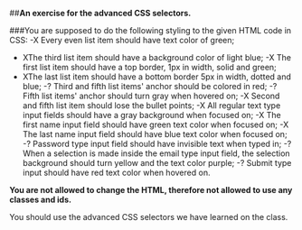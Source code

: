 ##__An exercise for the advanced CSS selectors.__

###You are supposed to do the following styling to the given HTML code in CSS:
-X Every even list item should have text color of green;
- XThe third list item should have a background color of light blue;
-X The first list item should have a top border, 1px in width, solid and green;
- XThe last list item should have a bottom border 5px in width, dotted and blue;
-? Third and fifth list items' anchor should be colored in red;
-? Fifth list items' anchor should turn gray when hovered on;
-X Second and fifth list item should lose the bullet points;
-X All regular text type input fields should have a gray background when focused on;
-X The first name input field should have green text color when focused on;
-X The last name input field should have blue text color when focused on;
-? Password type input field should have invisible text when typed in;
-? When a selection is made inside the email type input field, the selection background should turn yellow and the text color purple;
-? Submit type input should have red text color when hovered on.

**You are not allowed to change the HTML, therefore not allowed to use any classes and ids.**

You should use the advanced CSS selectors we have learned on the class.